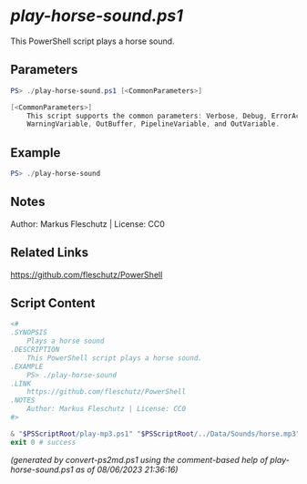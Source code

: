 *play-horse-sound.ps1*
================

This PowerShell script plays a horse sound.

Parameters
----------
```powershell
PS> ./play-horse-sound.ps1 [<CommonParameters>]

[<CommonParameters>]
    This script supports the common parameters: Verbose, Debug, ErrorAction, ErrorVariable, WarningAction, 
    WarningVariable, OutBuffer, PipelineVariable, and OutVariable.
```

Example
-------
```powershell
PS> ./play-horse-sound

```

Notes
-----
Author: Markus Fleschutz | License: CC0

Related Links
-------------
https://github.com/fleschutz/PowerShell

Script Content
--------------
```powershell
<#
.SYNOPSIS
	Plays a horse sound
.DESCRIPTION
	This PowerShell script plays a horse sound.
.EXAMPLE
	PS> ./play-horse-sound
.LINK
	https://github.com/fleschutz/PowerShell
.NOTES
	Author: Markus Fleschutz | License: CC0
#>

& "$PSScriptRoot/play-mp3.ps1" "$PSScriptRoot/../Data/Sounds/horse.mp3"
exit 0 # success
```

*(generated by convert-ps2md.ps1 using the comment-based help of play-horse-sound.ps1 as of 08/06/2023 21:36:16)*

